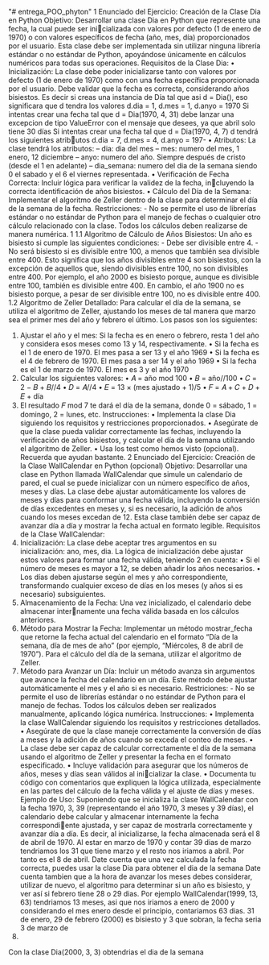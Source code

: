 "# entrega_POO_phyton" 
1 Enunciado del Ejercicio: Creación de la Clase Dia en Python
Objetivo: Desarrollar una clase Dia en Python que represente una fecha, la cual puede ser inicializada con valores por defecto (1 de enero de 1970) o con valores específicos de fecha (año, mes,
día) proporcionados por el usuario. Esta clase debe ser implementada sin utilizar ninguna librería
estándar o no estándar de Python, apoyándose únicamente en cálculos numéricos para todas sus
operaciones.
Requisitos de la Clase Dia:
• Inicialización: La clase debe poder inicializarse tanto con valores por defecto (1 de enero de
1970) como con una fecha específica proporcionada por el usuario. Debe validar que la fecha
es correcta, considerando años bisiestos.
Es decir si creas una instancia de Día tal que asi d = Dia(), eso significara que d tendra
los valores d.dia = 1, d.mes = 1, d.anyo = 1970
Si intentas crear una fecha tal que d = Dia(1970, 4, 31) debe lanzar una excepcion
de tipo ValueError con el mensaje que desees, ya que abril solo tiene 30 días
Si intentas crear una fecha tal que d = Dia(1970, 4, 7) d tendrá los siguientes atributos d.dia = 7, d.mes = 4, d.anyo = 197-
• Atributos: La clase tendrá los atributos:
– dia: dia del mes
– mes: numero del mes, 1 enero, 12 diciembre
– anyo: numero del año. Siempre después de cristo (desde el 1 en adelante)
– dia_semana: numero del dia de la semana siendo 0 el sabado y el 6 el viernes
representada.
• Verificación de Fecha Correcta: Incluir lógica para verificar la validez de la fecha, incluyendo la correcta identificación de años bisiestos.
• Cálculo del Día de la Semana: Implementar el algoritmo de Zeller dentro de la clase para
determinar el día de la semana de la fecha.
Restricciones: - No se permite el uso de librerías estándar o no estándar de Python para el manejo
de fechas o cualquier otro cálculo relacionado con la clase. Todos los cálculos deben realizarse de
manera numérica.
1
1.1 Algoritmo de Cálculo de Años Bisiestos:
Un año es bisiesto si cumple las siguientes condiciones: - Debe ser divisible entre 4. - No será
bisiesto si es divisible entre 100, a menos que también sea divisible entre 400.
Esto significa que los años divisibles entre 4 son bisiestos, con la excepción de aquellos que, siendo
divisibles entre 100, no son divisibles entre 400. Por ejemplo, el año 2000 es bisiesto porque, aunque
es divisible entre 100, también es divisible entre 400. En cambio, el año 1900 no es bisiesto porque,
a pesar de ser divisible entre 100, no es divisible entre 400.
1.2 Algoritmo de Zeller Detallado:
Para calcular el día de la semana, se utiliza el algoritmo de Zeller, ajustando los meses de tal manera
que marzo sea el primer mes del año y febrero el último. Los pasos son los siguientes:
1. Ajustar el año y el mes: Si la fecha es en enero o febrero, resta 1 del año y considera esos
meses como 13 y 14, respectivamente.
• Si la fecha es el 1 de enero de 1970. El mes pasa a ser 13 y el año 1969
• Si la fecha es el 4 de febrero de 1970. El mes pasa a ser 14 y el año 1969
• Si la fecha es el 1 de marzo de 1970. El mes es 3 y el año 1970
2. Calcular los siguientes valores:
• 𝐴 = año mod 100
• 𝐵 = año//100
• 𝐶 = 2 − 𝐵 + 𝐵//4
• 𝐷 = 𝐴//4
• 𝐸 = 13 × (mes ajustado + 1)/5
• 𝐹 = 𝐴 + 𝐶 + 𝐷 + 𝐸 + día
3. El resultado 𝐹 mod 7 te dará el día de la semana, donde 0 = sábado, 1 = domingo, 2 =
lunes, etc.
Instrucciones:
• Implementa la clase Dia siguiendo los requisitos y restricciones proporcionados.
• Asegúrate de que la clase pueda validar correctamente las fechas, incluyendo la verificación
de años bisiestos, y calcular el día de la semana utilizando el algoritmo de Zeller.
• Usa los test como hemos visto (opcional). Recuerda que ayudan bastante.
2 Enunciado del Ejercicio: Creación de la Clase WallCalendar en
Python (opcional)
Objetivo: Desarrollar una clase en Python llamada WallCalendar que simule un calendario de
pared, el cual se puede inicializar con un número específico de años, meses y días. La clase debe
ajustar automáticamente los valores de meses y días para conformar una fecha válida, incluyendo
la conversión de días excedentes en meses y, si es necesario, la adición de años cuando los meses
excedan de 12. Esta clase también debe ser capaz de avanzar día a día y mostrar la fecha actual
en formato legible.
Requisitos de la Clase WallCalendar:
1. Inicialización: La clase debe aceptar tres argumentos en su inicialización: ano, mes, dia.
La lógica de inicialización debe ajustar estos valores para formar una fecha válida, teniendo
2
en cuenta:
• Si el número de meses es mayor a 12, se deben añadir los años necesarios.
• Los días deben ajustarse según el mes y año correspondiente, transformando cualquier
exceso de días en los meses (y años si es necesario) subsiguientes.
2. Almacenamiento de la Fecha: Una vez inicializado, el calendario debe almacenar internamente una fecha válida basada en los cálculos anteriores.
3. Método para Mostrar la Fecha: Implementar un método mostrar_fecha que retorne la
fecha actual del calendario en el formato “Día de la semana, día de mes de año” (por ejemplo,
“Miércoles, 8 de abril de 1970”). Para el cálculo del día de la semana, utilizar el algoritmo
de Zeller.
4. Método para Avanzar un Día: Incluir un método avanza sin argumentos que avance la
fecha del calendario en un día. Este método debe ajustar automáticamente el mes y el año si
es necesario.
Restriciones: - No se permite el uso de librerías estándar o no estándar de Python para el manejo
de fechas. Todos los cálculos deben ser realizados manualmente, aplicando lógica numérica.
Instrucciones:
• Implementa la clase WallCalendar siguiendo los requisitos y restricciones detallados.
• Asegúrate de que la clase maneje correctamente la conversión de días a meses y la adición de
años cuando se exceda el conteo de meses.
• La clase debe ser capaz de calcular correctamente el día de la semana usando el algoritmo de
Zeller y presentar la fecha en el formato especificado.
• Incluye validación para asegurar que los números de años, meses y días sean válidos al inicializar la clase.
• Documenta tu código con comentarios que expliquen la lógica utilizada, especialmente en las
partes del cálculo de la fecha válida y el ajuste de días y meses.
Ejemplo de Uso:
Suponiendo que se inicializa la clase WallCalendar con la fecha 1970, 3, 39 (representando el año
1970, 3 meses y 39 días), el calendario debe calcular y almacenar internamente la fecha correspondiente ajustada, y ser capaz de mostrarla correctamente y avanzar día a día. Es decir, al inicializarse,
la fecha almacenada será el 8 de abril de 1970. Al estar en marzo de 1970 y contar 39 dias de marzo
tendriamos los 31 que tiene marzo y el resto nos iriamos a abril. Por tanto es el 8 de abril.
Date cuenta que una vez calculada la fecha correcta, puedes usar la clase Dia para
obtener el dia de la semana
Date cuenta tambien que a la hora de avanzar los meses debes considerar, utilizar de
nuevo, el algoritmo para determinar si un año es bisiesto, y ver así si febrero tiene 28 o
29 dias.
Por ejemplo WallCalendar(1999, 13, 63) tendriamos 13 meses, asi que nos iriamos
a enero de 2000 y considerando el mes enero desde el principio, contariamos 63 dias. 31
de enero, 29 de febrero (2000) es bisiesto y 3 que sobran, la fecha seria 3 de marzo de
2000.
Con la clase Dia(2000, 3, 3) obtendrias el dia de la semana